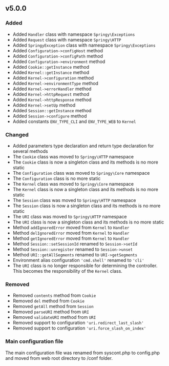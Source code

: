 ## v5.0.0

### Added

* Added `Handler` class with namespace `Springy\Exceptions`
* Added `Request` class with namespace `Springy\HTTP`
* Added `SpringyException` class with namespace `Springy\Exceptions`
* Added `Configuration->configHost` method
* Added `Configuration->configPath` method
* Added `Configuration->environment` method
* Added `Cookie::getInstance` method
* Added `Kernel::getInstance` method
* Added `Kernel->configuration` method
* Added `Kernel->environmentType` method
* Added `Kernel->errorHandler` method
* Added `Kernel->httpRequest` method
* Added `Kernel->httpResponse` method
* Added `Kernel->setUp` method
* Added `Session::getInstance` method
* Added `Session->configure` method
* Added constants `ENV_TYPE_CLI` and `ENV_TYPE_WEB` to `Kernel`

### Changed

* Added parameters type declaration and return type declaration for several methods
* The `Cookie` class was moved to `Springy\HTTP` namespace
* The `Cookie` class is now a singleton class and its methods is no more static
* The `Configuration` class was moved to `Springy\Core` namespace
* The `Configuration` class is no more static
* The `Kernel` class was moved to `Springy\Core` namespace
* The `Kernel` class is now a singleton class and its methods is no more static
* The `Session` class was moved to `Springy\HTTP` namespace
* The `Session` class is now a singleton class and its methods is no more static
* The `URI` class was moved to `Springy\HTTP` namespace
* The `URI` class is now a singleton class and its methods is no more static
* Method `addIgnoredError` moved from `Kernel` to `Handler`
* Method `delIgnoredError` moved from `Kernel` to `Handler`
* Method `getIgnoredError` moved from `Kernel` to `Handler`
* Method `Session::setSessionId` renamed to `Session->setId`
* Method `Session::unregister` renamed to `Session->unset`
* Method `URI::getAllSegments` renamed to `URI->getSegments`
* Environment alias configuration `'cmd.shell'` renamed to `'cli'`
* The `URI` class is no longer responsible for determining the controller. This becomes the responsibility of the `Kernel` class.

### Removed

* Removed `contents` method from `Cookie`
* Removed `del` method from `Cookie`
* Removed `getAll` method from `Session`
* Removed `parseURI` method from `URI`
* Removed `validateURI` method from `URI`
* Removed support to configuration `'uri.redirect_last_slash'`
* Removed support to configuration `'uri.force_slash_on_index'`

### Main configuration file

The main configuration file was renamed from syscont.php to config.php and moved from web root directory to /conf folder.